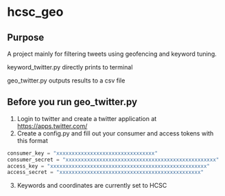 # hcsc_geo

## Purpose
A project mainly for filtering tweets using geofencing and keyword tuning.

keyword_twitter.py directly prints to terminal

geo_twitter.py outputs results to a csv file


## Before you run geo_twitter.py
1. Login to twitter and create a twitter application at https://apps.twitter.com/
2. Create a config.py and fill out your consumer and access tokens with this format

```python
consumer_key = "xxxxxxxxxxxxxxxxxxxxxxxxxxxxxxxx"
consumer_secret = "xxxxxxxxxxxxxxxxxxxxxxxxxxxxxxxxxxxxxxxxxxxxxxxxx"
access_key = "xxxxxxxxxxxxxxxxxxxxxxxxxxxxxxxxxxxxxxxxxxxxxxxxxxx"
access_secret = "xxxxxxxxxxxxxxxxxxxxxxxxxxxxxxxxxxxxxxxxxxxxxx"
```

3. Keywords and coordinates are currently set to HCSC
